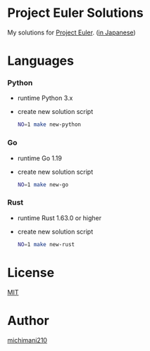 Project Euler Solutions
===

My solutions for [Project Euler](https://projecteuler.net/). ([in Japanese](http://odz.sakura.ne.jp/projecteuler/))

# Languages

### Python

- runtime Python 3.x
- create new solution script

  ```bash
  NO=1 make new-python
  ```

### Go

- runtime Go 1.19
- create new solution script

  ```bash
  NO=1 make new-go
  ```
  
### Rust

- runtime Rust 1.63.0 or higher
- create new solution script

  ```bash
  NO=1 make new-rust
  ```

# License

[MIT](https://github.com/michimani/Project-Euler-Solutions/blob/main/LICENSE)

# Author

[michimani210](https://twitter.com/michimani210)